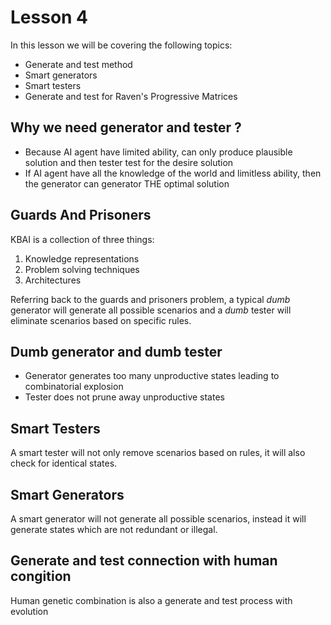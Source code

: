 # Lesson 4

In this lesson we will be covering the following topics:

- Generate and test method
- Smart generators
- Smart testers
- Generate and test for Raven's Progressive Matrices

## Why we need generator and tester ?
- Because AI agent have limited ability, can only produce plausible solution and then tester test for the desire solution
- If AI agent have all the knowledge of the world and limitless ability, then the generator can generator THE optimal solution
  
## Guards And Prisoners

KBAI is a collection of three things:

1. Knowledge representations
2. Problem solving techniques
3. Architectures

Referring back to the guards and prisoners problem, a typical _dumb_ generator will generate all possible scenarios and a _dumb_ tester will eliminate scenarios based on specific rules.

## Dumb generator and dumb tester
- Generator generates too many unproductive states leading to combinatorial explosion
- Tester does not prune away unproductive states
  
## Smart Testers

A smart tester will not only remove scenarios based on rules, it will also check for identical states.

## Smart Generators

A smart generator will not generate all possible scenarios, instead it will generate states which are not redundant or illegal.

## Generate and test connection with human congition
Human genetic combination is also a generate and test process with evolution
